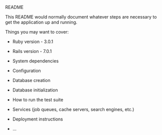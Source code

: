 README

This README would normally document whatever steps are necessary to get the
application up and running.

Things you may want to cover:

* Ruby version - 3.0.1
 
* Rails version - 7.0.1

* System dependencies

* Configuration

* Database creation

* Database initialization

* How to run the test suite

* Services (job queues, cache servers, search engines, etc.)

* Deployment instructions

* ...
